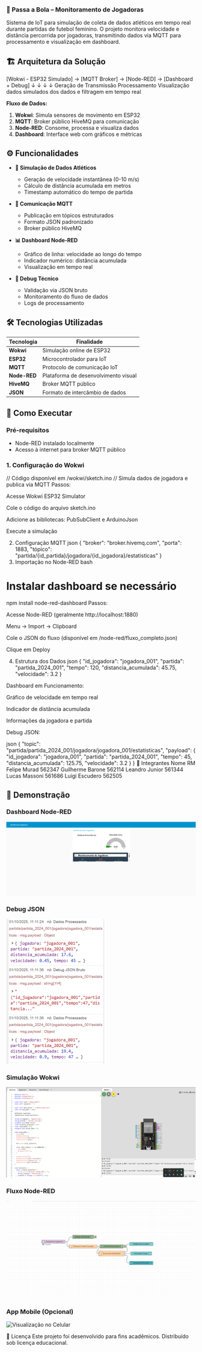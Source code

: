 ### 🏃 Passa a Bola – Monitoramento de Jogadoras

Sistema de IoT para simulação de coleta de dados atléticos em tempo real durante partidas de futebol feminino. O projeto monitora velocidade e distância percorrida por jogadoras, transmitindo dados via MQTT para processamento e visualização em dashboard.

## 🏗️ Arquitetura da Solução
[Wokwi - ESP32 Simulado] → [MQTT Broker] → [Node-RED] → [Dashboard + Debug]
↓ ↓ ↓ ↓
Geração de Transmissão Processamento Visualização
dados simulados dos dados e filtragem em tempo real



**Fluxo de Dados:**
1. **Wokwi**: Simula sensores de movimento em ESP32
2. **MQTT**: Broker público HiveMQ para comunicação
3. **Node-RED**: Consome, processa e visualiza dados
4. **Dashboard**: Interface web com gráficos e métricas


## ⚙️ Funcionalidades

- **🎯 Simulação de Dados Atléticos**
  - Geração de velocidade instantânea (0-10 m/s)
  - Cálculo de distância acumulada em metros
  - Timestamp automático do tempo de partida

- **📡 Comunicação MQTT**
  - Publicação em tópicos estruturados
  - Formato JSON padronizado
  - Broker público HiveMQ

- **📊 Dashboard Node-RED**
  - Gráfico de linha: velocidade ao longo do tempo
  - Indicador numérico: distância acumulada
  - Visualização em tempo real

- **🐛 Debug Técnico**
  - Validação via JSON bruto
  - Monitoramento do fluxo de dados
  - Logs de processamento

## 🛠️ Tecnologias Utilizadas

| Tecnologia | Finalidade |
|------------|------------|
| **Wokwi** | Simulação online de ESP32 |
| **ESP32** | Microcontrolador para IoT |
| **MQTT** | Protocolo de comunicação IoT |
| **Node-RED** | Plataforma de desenvolvimento visual |
| **HiveMQ** | Broker MQTT público |
| **JSON** | Formato de intercâmbio de dados |

## 🚀 Como Executar

### Pré-requisitos
- Node-RED instalado localmente
- Acesso à internet para broker MQTT público

### 1. Configuração do Wokwi


// Código disponível em /wokwi/sketch.ino
// Simula dados de jogadora e publica via MQTT
Passos:

Acesse Wokwi ESP32 Simulator

Cole o código do arquivo sketch.ino

Adicione as bibliotecas: PubSubClient e ArduinoJson

Execute a simulação

2. Configuração MQTT
json
{
  "broker": "broker.hivemq.com",
  "porta": 1883,
  "tópico": "partida/{id_partida}/jogadora/{id_jogadora}/estatisticas"
}
3. Importação no Node-RED
bash
# Instalar dashboard se necessário
npm install node-red-dashboard
Passos:

Acesse Node-RED (geralmente http://localhost:1880)

Menu → Import → Clipboard

Cole o JSON do fluxo (disponível em /node-red/fluxo_completo.json)

Clique em Deploy

4. Estrutura dos Dados
json
{
  "id_jogadora": "jogadora_001",
  "partida": "partida_2024_001",
  "tempo": 120,
  "distancia_acumulada": 45.75,
  "velocidade": 3.2
}


Dashboard em Funcionamento:

Gráfico de velocidade em tempo real

Indicador de distância acumulada

Informações da jogadora e partida

Debug JSON:

json
{
  "topic": "partida/partida_2024_001/jogadora/jogadora_001/estatisticas",
  "payload": {
    "id_jogadora": "jogadora_001",
    "partida": "partida_2024_001",
    "tempo": 45,
    "distancia_acumulada": 125.75,
    "velocidade": 3.2
  }
}
👥 Integrantes
Nome	RM
Felipe Murad	562347
Guilherme Barone	562114
Leandro Junior	561344
Lucas Massoni	561686
Luigi Escudero	562505


## 📸 Demonstração

### Dashboard Node-RED
![Dashboard em Funcionamento](prints/dashboard.png)

### Debug JSON
![Validação dos Dados](prints/debug-json.png)

### Simulação Wokwi
![Código e Serial Monitor](prints/wokwi-simulacao.png)

### Fluxo Node-RED
![Estrutura do Fluxo](prints/node-red-flow.png)

### App Mobile (Opcional)
![Visualização no Celular](prints/mqtt-cel.jpg)

📄 Licença
Este projeto foi desenvolvido para fins acadêmicos. Distribuído sob licença educacional.

